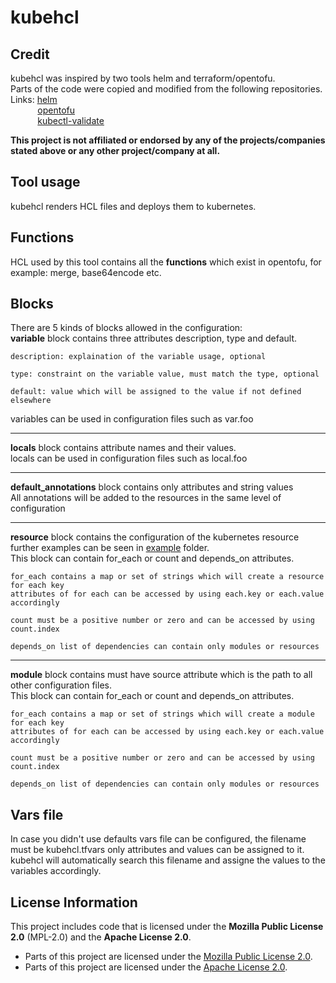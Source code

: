 
# kubehcl

## Credit
kubehcl was inspired by two tools helm and terraform/opentofu.  
Parts of the code were copied and modified from the following repositories.   
Links: [helm](https://github.com/helm/helm)  
&nbsp; &nbsp; &nbsp; &nbsp; &nbsp; &nbsp;[opentofu](https://github.com/opentofu/opentofu)  
&nbsp; &nbsp; &nbsp; &nbsp; &nbsp; &nbsp;[kubectl-validate](https://github.com/kubernetes-sigs/kubectl-validate)  

**This project is not affiliated or endorsed by any of the projects/companies stated above or any other project/company at all.**

## Tool usage
kubehcl renders HCL files and deploys them to kubernetes.  

## Functions
HCL used by this tool contains all the **functions** which exist in opentofu, for example: merge, base64encode etc.

## Blocks
There are 5 kinds of blocks allowed in the configuration:   
**variable** block contains three attributes description, type and default.  
```
description: explaination of the variable usage, optional
```  
```
type: constraint on the variable value, must match the type, optional
```  
```
default: value which will be assigned to the value if not defined elsewhere
```
variables can be used in configuration files such as var.foo

---
**locals** block contains attribute names and their values.  
locals can be used in configuration files such as local.foo

---
**default_annotations** block contains only attributes and string values  
All annotations will be added to the resources in the same level of configuration

---
**resource** block contains the configuration of the kubernetes resource further examples can be seen in [example](/example) folder.  
This block can contain for_each or count and depends_on attributes.
```
for_each contains a map or set of strings which will create a resource for each key
attributes of for each can be accessed by using each.key or each.value accordingly
```
```
count must be a positive number or zero and can be accessed by using count.index
```
```
depends_on list of dependencies can contain only modules or resources
```
---
**module** block contains must have source attribute which is the path to all other configuration files.  
This block can contain for_each or count and depends_on attributes.
```
for_each contains a map or set of strings which will create a module for each key
attributes of for each can be accessed by using each.key or each.value accordingly
```
```
count must be a positive number or zero and can be accessed by using count.index
```
```
depends_on list of dependencies can contain only modules or resources
```

## Vars file
In case you didn't use defaults vars file can be configured, the filename must be kubehcl.tfvars only attributes and values can be assigned to it.  
kubehcl will automatically search this filename and assigne the values to the variables accordingly.
## License Information

This project includes code that is licensed under the **Mozilla Public License 2.0** (MPL-2.0) and the **Apache License 2.0**.

- Parts of this project are licensed under the [Mozilla Public License 2.0](https://www.mozilla.org/en-US/MPL/2.0/).
- Parts of this project are licensed under the [Apache License 2.0](https://www.apache.org/licenses/LICENSE-2.0).
